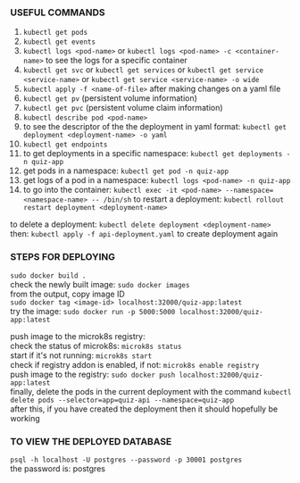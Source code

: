 ### USEFUL COMMANDS
1) `kubectl get pods`
2) `kubectl get events`
3) `kubectl logs <pod-name>` or `kubectl logs <pod-name> -c <container-name>` to see the logs for a specific container
4) `kubectl get svc` or `kubectl get services` or `kubectl get service <service-name>` or `kubectl get service <service-name> -o wide`
5) `kubectl apply -f <name-of-file>` after making changes on a yaml file
6) `kubectl get pv` (persistent volume information)
7) `kubectl get pvc` (persistent volume claim information)
8) `kubectl describe pod <pod-name>`
9) to see the descriptor of the the deployment in yaml format: `kubectl get deployment <deployment-name> -o yaml`
10) `kubectl get endpoints`
11) to get deployments in a specific namespace: `kubectl get deployments -n quiz-app`
12) get pods in a namespace: `kubectl get pod -n quiz-app`
13) get logs of a pod in a namespace: `kubectl logs <pod-name> -n quiz-app`
14) to go into the container: `kubectl exec -it <pod-name> --namespace=<namespace-name> -- /bin/sh`
to restart a deployment: `kubectl rollout restart deployment <deployment-name>`

to delete a deployment: `kubectl delete deployment <deployment-name>`  
then: `kubectl apply -f api-deployment.yaml` to create deployment again

### STEPS FOR DEPLOYING
`sudo docker build .`  
check the newly built image: `sudo docker images`  
from the output, copy image ID  
`sudo docker tag <image-id> localhost:32000/quiz-app:latest`  
try the image: `sudo docker run -p 5000:5000 localhost:32000/quiz-app:latest`

push image to the microk8s registry:  
check the status of microk8s: `microk8s status`  
start if it's not running: `microk8s start`  
check if registry addon is enabled, if not: `microk8s enable registry`  
push image to the registry: `sudo docker push localhost:32000/quiz-app:latest`       
finally, delete the pods in the current deployment with the command `kubectl delete pods --selector=app=quiz-api --namespace=quiz-app`  
after this, if you have created the deployment then it should hopefully be working  
### TO VIEW THE DEPLOYED DATABASE
`psql -h localhost -U postgres --password -p 30001 postgres`  
the password is: postgres
